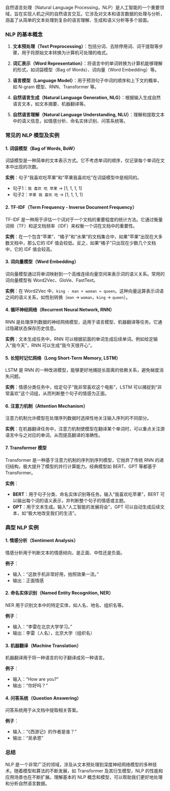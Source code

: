 自然语言处理（Natural Language Processing，NLP）是人工智能的一个重要领域，旨在实现人机之间的自然语言交互。它涉及对文本和语言数据的处理与分析，涵盖了从简单的文本处理到复杂的语言理解、生成和语义分析等多个层面。

### NLP 的基本概念

1. **文本预处理（Text Preprocessing）**：包括分词、去除停用词、词干提取等步骤，用于将原始文本转换为计算机可处理的格式。

2. **词汇表示（Word Representation）**：将语言中的单词转换为计算机能够理解的形式，如词袋模型（Bag of Words）、词向量（Word Embedding）等。

3. **语言模型（Language Model）**：用于预测句子中词的顺序和上下文的概率，如 N-gram 模型、RNN、Transformer 等。

4. **自然语言生成（Natural Language Generation, NLG）**：根据输入生成自然语言文本，如文本摘要、机器翻译等。

5. **自然语言理解（Natural Language Understanding, NLU）**：理解和提取文本中的语义信息，如情感分析、命名实体识别、问答系统等。

### 常见的 NLP 模型及实例

#### 1. 词袋模型（Bag of Words, BoW）
词袋模型是一种简单的文本表示方式。它不考虑单词的顺序，仅记录每个单词在文本中出现的次数。

**实例**：句子“我喜欢吃苹果”和“苹果我喜欢吃”在词袋模型中是相同的。

- 句子1：`我 喜欢 吃 苹果` -> [1, 1, 1, 1]
- 句子2：`苹果 我 喜欢 吃` -> [1, 1, 1, 1]

#### 2. TF-IDF（Term Frequency - Inverse Document Frequency）

TF-IDF 是一种用于评估一个词对于一个文档的重要程度的统计方法。它通过衡量词频（TF）和逆文档频率（IDF）来权衡一个词在文档中的重要性。

**实例**：在一个包含“苹果”、“橘子”和“水果”的文档集合中，如果“苹果”出现在大多数文档中，那么它的 IDF 值会较低。反之，如果“橘子”只出现在少数几个文档中，它的 IDF 值会较高。

#### 3. 词向量模型（Word Embedding）
词向量模型通过将单词映射到一个高维连续向量空间来表示词的语义关系。常用的词向量模型有 Word2Vec、GloVe、FastText。

**实例**：在 Word2Vec 中，`king - man + woman ≈ queen`。这种向量运算表示词语之间的语义关系，如性别转换（`man` -> `woman`，`king` -> `queen`）。

#### 4. 循环神经网络（Recurrent Neural Network, RNN）
RNN 是处理序列数据的神经网络模型，适用于语言模型、机器翻译等任务。它通过隐藏状态保存历史信息。

**实例**：文本生成任务中，RNN 可以根据前面的单词生成后续单词。例如给定输入“我今天”，RNN 可以生成“我今天很开心”。

#### 5. 长短时记忆网络（Long Short-Term Memory, LSTM）
LSTM 是 RNN 的一种改进模型，能够更好地捕捉长距离的依赖关系，避免梯度消失问题。

**实例**：情感分类任务中，给定句子“我非常喜欢这个电影”，LSTM 可以捕捉到“非常喜欢”这个词组，从而判断整个句子的情感为正面。

#### 6. 注意力机制（Attention Mechanism）
注意力机制允许模型在处理序列数据时选择性地关注输入序列的不同部分。

**实例**：在机器翻译任务中，注意力机制使模型在翻译某个单词时，可以重点关注源语言中与之对应的单词，从而提高翻译的准确性。

#### 7. Transformer 模型
Transformer 是一种基于注意力机制的序列到序列模型，它抛弃了传统 RNN 的递归结构，极大提升了模型的并行计算能力。经典模型如 BERT、GPT 等都基于 Transformer。

**实例**：
- **BERT**：用于句子分类、命名实体识别等任务。输入“我喜欢吃苹果”，BERT 可以输出每个词的语义表示，并判断整个句子的情感或主题。
- **GPT**：用于文本生成。输入“人工智能的发展将会”，GPT 可以自动生成后续文本，如“极大地改变我们的生活”。

### 典型 NLP 实例

#### 1. 情感分析（Sentiment Analysis）
情感分析用于判断文本的情感倾向，是正面、中性还是负面。

**例子**：
- 输入：“这款手机非常好用，拍照效果一流。”
- 输出：正面情感

#### 2. 命名实体识别（Named Entity Recognition, NER）
NER 用于识别文本中的特定实体，如人名、地名、组织名等。

**例子**：
- 输入：“李雷在北京大学学习。”
- 输出：李雷（人名），北京大学（组织名）

#### 3. 机器翻译（Machine Translation）
机器翻译用于将一种语言的句子翻译成另一种语言。

**例子**：
- 输入：“How are you?”
- 输出：“你好吗？”

#### 4. 问答系统（Question Answering）
问答系统用于从文档中提取相关答案。

**例子**：
- 输入：“《西游记》的作者是谁？”
- 输出：“吴承恩”

### 总结

NLP 是一个非常广泛的领域，涉及从文本预处理到深度神经网络模型的多种技术。随着模型和算法的不断发展，如 Transformer 及其衍生模型，NLP 的性能和应用场景也在不断扩展。理解基本的 NLP 概念和模型，可以帮助我们更好地处理和分析自然语言数据。